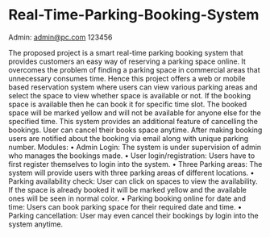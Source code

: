 # Real-Time-Parking-Booking-System

Admin:
admin@pc.com
123456

The proposed project is a smart real-time parking booking system that provides customers an easy way of reserving a parking space online. It overcomes the problem of finding a parking space in commercial areas that unnecessary consumes time. Hence this project offers a web or mobile based reservation system where users can view various parking areas and select the space to view whether space is available or not. If the booking space is available then he can book it for specific time slot. The booked space will be marked yellow and will not be available for anyone else for the specified time. This system provides an additional feature of cancelling the bookings. User can cancel their books space anytime. After making booking users are notified about the booking via email along with unique parking number. 
Modules:
•	Admin Login: The system is under supervision of admin who manages the bookings made. 
•	User login/registration: Users have to first register themselves to login into the system. 
•	Three Parking areas: The system will provide users with three parking areas of different locations.
•	Parking availability check: User can click on spaces to view the availability. If the space is already booked it will be marked yellow and the available ones will be seen in normal color.
•	Parking booking online for date and time: Users can book parking space for their required date and time.
•	Parking cancellation: User may even cancel their bookings by login into the system anytime. 
